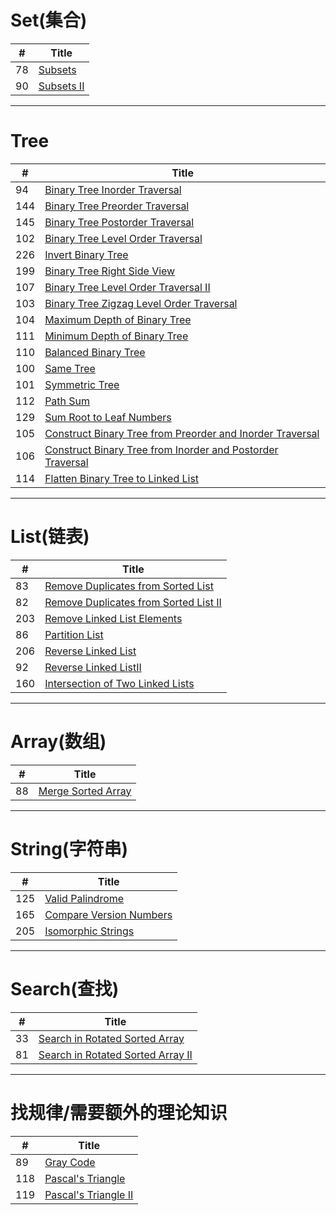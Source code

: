 # Set(集合) 
| # | Title |
|---|-------|
| 78 |[Subsets](https://leetcode.com/problems/subsets/)|
| 90 |[Subsets II](https://leetcode.com/problems/subsets-ii/)|
***
# Tree
| # | Title |
|---|-------|
| 94 |[Binary Tree Inorder Traversal](https://leetcode.com/problems/binary-tree-inorder-traversal/)|
| 144 |[Binary Tree Preorder Traversal](https://leetcode.com/problems/binary-tree-preorder-traversal/)|
| 145 |[Binary Tree Postorder Traversal](https://leetcode.com/problems/binary-tree-postorder-traversal/)|
| 102 |[Binary Tree Level Order Traversal](https://leetcode.com/problems/binary-tree-level-order-traversal/)|
| 226 |[Invert Binary Tree](https://leetcode.com/problems/invert-binary-tree/)|
| 199 |[Binary Tree Right Side View](https://leetcode.com/problems/binary-tree-right-side-view/)|
| 107 |[Binary Tree Level Order Traversal II](https://leetcode.com/problems/binary-tree-level-order-traversal-ii/)|
| 103 |[Binary Tree Zigzag Level Order Traversal](https://leetcode.com/problems/binary-tree-zigzag-level-order-traversal/)|
| 104 |[Maximum Depth of Binary Tree](https://leetcode.com/problems/maximum-depth-of-binary-tree/)|
| 111 |[Minimum Depth of Binary Tree](https://leetcode.com/problems/minimum-depth-of-binary-tree/)|
| 110 |[Balanced Binary Tree](https://leetcode.com/problems/balanced-binary-tree/)|
| 100 |[Same Tree](https://leetcode.com/problems/same-tree/)|
| 101 |[Symmetric Tree](https://leetcode.com/problems/symmetric-tree/)|
| 112 |[Path Sum](https://leetcode.com/problems/path-sum/)|
| 129 |[Sum Root to Leaf Numbers](https://leetcode.com/problems/sum-root-to-leaf-numbers/)|
| 105 |[Construct Binary Tree from Preorder and Inorder Traversal](https://leetcode.com/problems/construct-binary-tree-from-preorder-and-inorder-traversal/)|
| 106 |[Construct Binary Tree from Inorder and Postorder Traversal](https://leetcode.com/problems/construct-binary-tree-from-inorder-and-postorder-traversal/)|
| 114 |[Flatten Binary Tree to Linked List](https://leetcode.com/problems/flatten-binary-tree-to-linked-list/)|
***
# List(链表)
| # | Title |
|---|-------|
| 83 |[Remove Duplicates from Sorted List](https://leetcode.com/problems/remove-duplicates-from-sorted-list/)|
| 82 |[Remove Duplicates from Sorted List II](https://leetcode.com/problems/remove-duplicates-from-sorted-list-ii/)|
| 203 |[Remove Linked List Elements](https://leetcode.com/problems/remove-linked-list-elements/)|
| 86 |[Partition List](https://leetcode.com/problems/partition-list/)|
| 206 |[Reverse Linked List](https://leetcode.com/problems/reverse-linked-list/)|
| 92  |[Reverse Linked ListII](https://leetcode.com/problems/reverse-linked-list-ii/)|
| 160 |[Intersection of Two Linked Lists](https://leetcode.com/problems/intersection-of-two-linked-lists/)|
***
# Array(数组)
| # | Title |
|---|-------|
| 88 |[Merge Sorted Array](https://leetcode.com/problems/merge-sorted-array/)|
*** 
# String(字符串)
| # | Title |
|---|-------|
| 125 |[Valid Palindrome](https://leetcode.com/problems/valid-palindrome/)|
| 165 |[Compare Version Numbers](https://leetcode.com/problems/compare-version-numbers/)|
| 205 |[Isomorphic Strings](https://leetcode.com/problems/isomorphic-strings/)|
***
# Search(查找)
| # | Title |
|---|-------|
| 33 |[Search in Rotated Sorted Array](https://leetcode.com/problems/search-in-rotated-sorted-array/)|
| 81 |[Search in Rotated Sorted Array II](https://leetcode.com/problems/search-in-rotated-sorted-array-ii/)|
***
# 找规律/需要额外的理论知识
| # | Title |
|---|-------|
| 89 |[Gray Code](https://leetcode.com/problems/gray-code/)|
| 118 |[Pascal's Triangle](https://leetcode.com/problems/pascals-triangle/)|
| 119 |[Pascal's Triangle II](https://leetcode.com/problems/pascals-triangle-ii/)|
